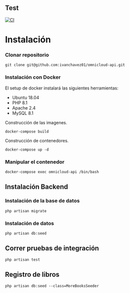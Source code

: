 ## Test
[![CI](https://github.com/ivanchavez01/omnicloud-api/actions/workflows/ci.yml/badge.svg)](https://github.com/ivanchavez01/omnicloud-api/actions/workflows/ci.yml)

# Instalación

### Clonar repositorio
`git clone git@github.com:ivanchavez01/omnicloud-api.git`

### Instalación con Docker
El setup de docker instalará las siguientes herramientas:
* Ubuntu 18.04
* PHP 8.1
* Apache 2.4
* MySQL 8.1

Construcción de las imagenes.

`docker-compose build`

Construcción de contenedores.

`docker-compose up -d`

### Manipular el contenedor

`docker-compose exec omnicloud-api /bin/bash`

## Instalación Backend

### Instalación de la base de datos

`php artisan migrate`

### Instalación de datos

`php artisan db:seed`

## Correr pruebas de integración

`php artisan test`

## Registro de libros

`php artisan db:seed --class=MoreBooksSeeder`

